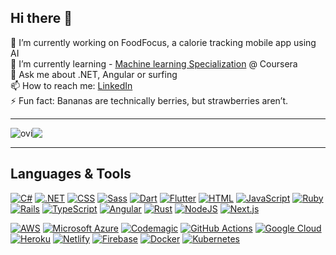 ## Hi there 👋

<!--
**danielfoord/danielfoord** is a ✨ _special_ ✨ repository because its `README.md` (this file) appears on your GitHub profile.

Here are some ideas to get you started:

- 🔭 I’m currently working on ...
- 🌱 I’m currently learning ...
- 👯 I’m looking to collaborate on ...
- 🤔 I’m looking for help with ...
- 💬 Ask me about ...
- 📫 How to reach me: ...
- 😄 Pronouns: ...
- ⚡ Fun fact: ...
-->

<!--🔭 I’m currently working on - Amplify<br/> -->
🔭 I’m currently working on FoodFocus, a calorie tracking mobile app using AI<br/>
🌱 I’m currently learning - [Machine learning Specialization](https://www.coursera.org/specializations/machine-learning-introduction) @ Coursera <br/>
💬 Ask me about .NET, Angular or surfing <br/>
📫 How to reach me: [LinkedIn](https://www.linkedin.com/in/daniel-foord-27601b84/)<br/>
⚡ Fun fact: Bananas are technically berries, but strawberries aren’t.
    
<hr/>

<div style="display: flex;">
  <img src="https://github-readme-stats.vercel.app/api/top-langs?username=danielfoord&show_icons=true&locale=en&layout=compact&theme=tokyonight" alt="ovi"/>
  <img src="https://github-readme-streak-stats-eight.vercel.app/?user=danielfoord&theme=tokyonight">
</div>
      
<hr/>

## Languages & Tools

[![C#](https://custom-icon-badges.demolab.com/badge/C%23-%23239120.svg?logo=cshrp&logoColor=white)](#)
[![.NET](https://img.shields.io/badge/.NET-512BD4?logo=dotnet&logoColor=fff)](#)
[![CSS](https://img.shields.io/badge/CSS-639?logo=css&logoColor=fff)](#)
[![Sass](https://img.shields.io/badge/Sass-C69?logo=sass&logoColor=fff)](#)
[![Dart](https://img.shields.io/badge/Dart-%230175C2.svg?logo=dart&logoColor=white)](#)
[![Flutter](https://img.shields.io/badge/Flutter-02569B?logo=flutter&logoColor=fff)](#)
[![HTML](https://img.shields.io/badge/HTML-%23E34F26.svg?logo=html5&logoColor=white)](#)
[![JavaScript](https://img.shields.io/badge/JavaScript-F7DF1E?logo=javascript&logoColor=000)](#)
[![Ruby](https://img.shields.io/badge/Ruby-%23CC342D.svg?&logo=ruby&logoColor=white)](#)
[![Rails](https://img.shields.io/badge/Rails-%23CC0000.svg?logo=ruby-on-rails&logoColor=white)](#)
[![TypeScript](https://img.shields.io/badge/TypeScript-3178C6?logo=typescript&logoColor=fff)](#)
[![Angular](https://img.shields.io/badge/Angular-%23DD0031.svg?logo=angular&logoColor=white)](#)
[![Rust](https://img.shields.io/badge/Rust-%23000000.svg?e&logo=rust&logoColor=white)](#)
[![NodeJS](https://img.shields.io/badge/Node.js-6DA55F?logo=node.js&logoColor=white)](#)
[![Next.js](https://img.shields.io/badge/Next.js-black?logo=next.js&logoColor=white)](#)

[![AWS](https://custom-icon-badges.demolab.com/badge/AWS-%23FF9900.svg?logo=aws&logoColor=white)](#)
[![Microsoft Azure](https://custom-icon-badges.demolab.com/badge/Microsoft%20Azure-0089D6?logo=msazure&logoColor=white)](#)
[![Codemagic](https://img.shields.io/badge/Codemagic-0051FF?logo=Codemagic&logoColor=fff)](#)
[![GitHub Actions](https://img.shields.io/badge/GitHub_Actions-2088FF?logo=github-actions&logoColor=white)](#)
[![Google Cloud](https://img.shields.io/badge/Google%20Cloud-%234285F4.svg?logo=google-cloud&logoColor=white)](#)
[![Heroku](https://img.shields.io/badge/Heroku-430098?logo=heroku&logoColor=fffe)](#)
[![Netlify](https://img.shields.io/badge/Netlify-%23000000.svg?logo=netlify&logoColor=#00C7B7)](#)
[![Firebase](https://img.shields.io/badge/Firebase-039BE5?logo=Firebase&logoColor=white)](#)
[![Docker](https://img.shields.io/badge/Docker-2496ED?logo=docker&logoColor=fff)](#)
[![Kubernetes](https://img.shields.io/badge/Kubernetes-326CE5?logo=kubernetes&logoColor=fff)](#)



